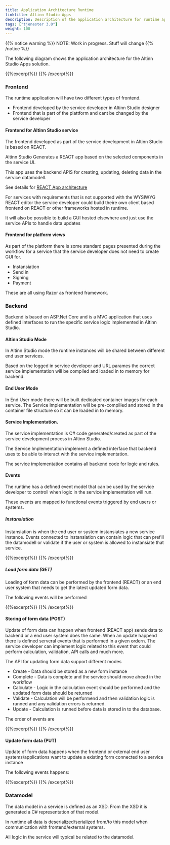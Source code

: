 ```yaml
---
title: Application Architecture Runtime
linktitle: Altinn Studio Apps
description: Description of the application architecture for runtime applicationz
tags: ["tjenester 3.0"]
weight: 100
---
```

{{% notice warning %}}
NOTE: Work in progress. Stuff will change
{{% /notice %}}

The following diagram shows the application architecture for the Altinn Studio Apps solution.

{{%excerpt%}}
<object data="/architecture/application/altinn-studio-apps/RunTime_Application_Architecture.svg" type="image/svg+xml" style="width: 100%;"></object>
{{% /excerpt%}}

### Frontend
The runtime application will have two different types of frontend.
* Frontend developed by the service developer in Altinn Studio designer
* Frontend that is part of the plattform and cant be changed by the service developer

#### Frontend for Altinn Studio service
The frontend developed as part of the service development in Altinn Studio is based on REACT.

Altinn Studio Generates a REACT app based on the selected components in the service UI. 

This app uses the backend APIS for creating, updating, deleting data in the service datamodell. 

See details for [REACT App architecture](react-app)

For services with requirements that is not supported with the WYSIWYG REACT editor the service developer 
could build theire own client based frontend on REACT or other frameworks hosted in runtime. 

It will also be possible to build a GUI hosted elsewhere and just use the service APIs to handle data updates

#### Frontend for platform views
As part of the platform there is some standard pages presented during the workflow for a service
that the service developer does not need to create GUI for. 
* Instansiation
* Send in
* Signing
* Payment

These are all using Razor as frontend framework.

### Backend
Backend is based on ASP.Net Core and is a MVC application that uses defined
interfaces to run the specific service logic implemented in Altinn Studio.

#### Altinn Studio Mode
In Altinn Studio mode the runtime instances will be shared between different end user services.

Based on the logged in service developer and URL parames the correct service implementation will be compiled and loaded in to memory
for backend. 

#### End User Mode
In End User mode there will be built dedicated container images for each service. 
The Service Implementation will be pre-compilled and stored in the container file structure
so it can be loaded in to memory. 

#### Service Implementation.
The service implementation is C# code generated/created as part of the service 
development process in Altinn Studio.

The Service Implementation implement a defined interface that backend uses to be able to interact
with the service implementation.

The service implementation contains all backend code for logic and rules.  

#### Events
The runtime has a defined event model that can be used by the service developer
to controll when logic in the service implementation will run.

These events are mapped to functional events triggered by end users or systems.

##### Instansiation
Instansiation is when the end user or system instansiates a new service instance.
Events connected to instansiation can contain logic that can prefill the datamodell
or validate if the user or system is allowed to instansiate that service.

{{%excerpt%}}
<object data="/architecture/application/runtime/Events_Instansiation.svg" type="image/svg+xml" style="width: 100%;  max-width: 300px;"></object>
{{% /excerpt%}}

##### Load form data (GET)
Loading of form data can be performed by the frontend (REACT) or an end user system that needs to get
the latest updated form data. 

The following events will be performed

{{%excerpt%}}
<object data="/architecture/application/runtime/Events_Get.svg" type="image/svg+xml" style="width: 100%;  max-width: 300px;"></object>
{{% /excerpt%}}

#### Storing of form data (POST)
Update of form data can happen when frontend (REACT app) sends data to backend
or a end user system does the same. When an update happend there is defined serveral
events that is performed in a given ordern. The service developer can implement
logic related to this event that could perform calculation, validation, API calls and much more.

The API for updating form data support different modes

* Create - Data should be stored as a new form instance
* Complete - Data is complete and the service should move ahead in the workflow
* Calculate - Logic in the calculation event should be performed and the updated form data should be returned
* Validate - Calculation will be performend and then validation logic is runned and any validation errors is returned.
* Update - Calculation is runned before data is stored in to the database.

The order of events are

{{%excerpt%}}
<object data="/architecture/application/runtime/Events_Post.svg" type="image/svg+xml" style="width: 100%;  max-width: 300px;"></object>
{{% /excerpt%}}

#### Update form data (PUT)
Update of form data happens when the frontend or external end user systems/applications 
want to update a existing form connected to a service instance

The following events happens:

{{%excerpt%}}
<object data="/architecture/application/runtime/Event_PUT.svg" type="image/svg+xml" style="width: 100%; max-width: 300px;"></object>
{{% /excerpt%}}

### Datamodel
The data model in a service is defined as an XSD. From the XSD it is generated
a C# representation of that model. 

In runtime all data is deserialized/serialized from/to this model when communication
with frontend/external systems.

All logic in the service will typical be related to the datamodel.



